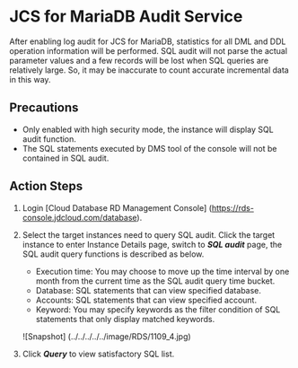 # JCS for MariaDB Audit Service
After enabling log audit for JCS for MariaDB, statistics for all DML and DDL operation information will be performed.
SQL audit will not parse the actual parameter values and a few records will be lost when SQL queries are relatively large. So, it may be inaccurate to count accurate incremental data in this way.

## Precautions
* Only enabled with high security mode, the instance will display SQL audit function.
* The SQL statements executed by DMS tool of the console will not be contained in SQL audit. 

## Action Steps
1. Login [Cloud Database RD Management Console] (https://rds-console.jdcloud.com/database).  
2. Select the target instances need to query SQL audit. Click the target instance to enter Instance Details page, switch to ***SQL audit*** page, the SQL audit query functions is described as below.  
    * Execution time: You may choose to move up the time interval by one month from the current time as the SQL audit query time bucket.
    * Database: SQL statements that can view specified database.
    * Accounts: SQL statements that can view specified account.
    * Keyword: You may specify keywords as the filter condition of SQL statements that only display matched keywords.

    ![Snapshot] (../../../../../image/RDS/1109_4.jpg)

3. Click ***Query*** to view satisfactory SQL list.
